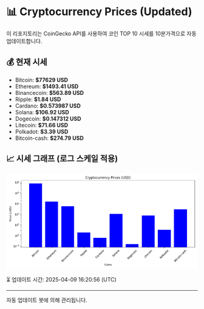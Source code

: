 
# 📊 Cryptocurrency Prices (Updated)

이 리포지토리는 CoinGecko API를 사용하여 코인 TOP 10 시세를 10분가격으로 자동 업데이트합니다.

## 💰 현재 시세
- Bitcoin: **$77629 USD**
- Ethereum: **$1493.41 USD**
- Binancecoin: **$563.89 USD**
- Ripple: **$1.84 USD**
- Cardano: **$0.573987 USD**
- Solana: **$106.92 USD**
- Dogecoin: **$0.147312 USD**
- Litecoin: **$71.66 USD**
- Polkadot: **$3.39 USD**
- Bitcoin-cash: **$274.79 USD**

## 📈 시세 그래프 (로그 스케일 적용)
![Crypto Prices](crypto_prices.png)

⏳ 업데이트 시간: 2025-04-09 16:20:56 (UTC)

---
자동 업데이트 봇에 의해 관리됩니다.
